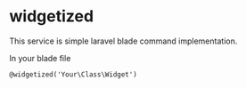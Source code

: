 widgetized
==========

This service is simple laravel blade command implementation. 

In your blade file 
```html
@widgetized('Your\Class\Widget')
```